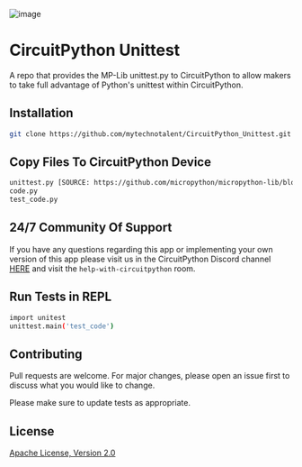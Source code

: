 ![image](https://raw.githubusercontent.com/mytechnotalent/CircuitPython_Unittest/master/CircuitPython%20Unittest.png)

# CircuitPython Unittest
A repo that provides the MP-Lib unittest.py to CircuitPython to allow makers to take full advantage of Python's unittest within CircuitPython.

## Installation
```bash
git clone https://github.com/mytechnotalent/CircuitPython_Unittest.git
```

## Copy Files To CircuitPython Device
```bash
unittest.py [SOURCE: https://github.com/micropython/micropython-lib/blob/master/unittest/unittest.py]
code.py
test_code.py
```

## 24/7 Community Of Support
If you have any questions regarding this app or implementing your own version of this app please visit us in the CircuitPython Discord channel [HERE](https://discord.com/invite/5FBsBHU) and visit the `help-with-circuitpython` room.

## Run Tests in REPL
```bash
import unitest
unittest.main('test_code')
```

## Contributing
Pull requests are welcome. For major changes, please open an issue first to discuss what you would like to change.

Please make sure to update tests as appropriate.

## License
[Apache License, Version 2.0](https://www.apache.org/licenses/LICENSE-2.0)
